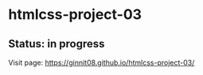 # htmlcss-project-03

## Status: in progress

Visit page: https://ginnit08.github.io/htmlcss-project-03/
